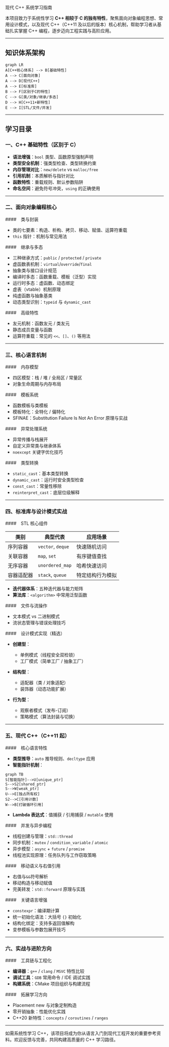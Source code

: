 现代 C++ 系统学习指南

本项目致力于系统性学习 **C++ 相较于 C 的独有特性**，聚焦面向对象编程思想、常用设计模式，以及现代 C++（C++11 及以后的版本）核心机制，帮助学习者从基础扎实掌握 C++ 编程，逐步迈向工程实践与高阶应用。

---

##  知识体系架构

```mermaid
graph LR
A[C++核心体系] --> B[基础特性]
A --> C[面向对象]
A --> D[现代C++]
A --> E[标准库]
B --> F[区别于C的特性]
C --> G[类/对象/继承/多态]
D --> H[C++11+新特性]
E --> I[STL/文件/并发]
```

---

##  学习目录

### 一、C++ 基础特性（区别于 C）

* **语法增强**：`bool` 类型、函数原型强制声明
* **类型安全机制**：强类型检查、类型转换约束
* **内存管理对比**：`new/delete` vs `malloc/free`
* **引用机制**：本质解析与指针对比
* **函数特性**：重载规则、默认参数陷阱
* **命名空间**：避免符号冲突，`using` 的正确使用

---

### 二、面向对象编程核心

####　类与封装

* 类的七要素：构造、析构、拷贝、移动、赋值、运算符重载
* `this` 指针：机制与常见用法

####　继承与多态

* 三种继承方式：`public` / `protected` / `private`
* 虚函数表机制：`virtual`/`override`/`final`
* 抽象类与接口设计规范
* 编译时多态：函数重载、模板（泛型）实现
* 运行时多态：虚函数、动态绑定
* 虚表（vtable）机制原理
* 纯虚函数与抽象基类
* 动态类型识别：`typeid` 与 `dynamic_cast`

####　高级特性

* 友元机制：函数友元 / 类友元
* 静态成员变量与函数
* 运算符重载：常见的 `<<`、`[]`、`()` 等用法

---

### 三、核心语言机制

####　内存模型

* 四区模型：栈 / 堆 / 全局区 / 常量区
* 对象生命周期与内存布局

####　模板系统

* 函数模板与类模板
* 模板特化：全特化 / 偏特化
* SFINAE：Substitution Failure Is Not An Error 原理与实战

####　异常处理系统

* 异常传播与栈展开
* 自定义异常类与继承体系
* `noexcept` 关键字优化技巧

####　类型转换

* `static_cast`：基本类型转换
* `dynamic_cast`：运行时安全类型检查
* `const_cast`：常量性移除
* `reinterpret_cast`：底层位级解释

---

### 四、标准库与设计模式实战

####　STL 核心组件

| 类别    | 典型代表              | 应用场景     |
| ----- | ----------------- | -------- |
| 序列容器  | `vector`, `deque` | 快速随机访问   |
| 关联容器  | `map`, `set`      | 有序键值查找   |
| 无序容器  | `unordered_map`   | 哈希快速访问   |
| 容器适配器 | `stack`, `queue`  | 特定结构行为模拟 |

* **迭代器体系**：五种迭代器与能力矩阵
* **算法库**：`<algorithm>` 中常用泛型函数

####　文件与流操作

* 文本模式 vs 二进制模式
* 流状态管理与错误处理技巧

####　设计模式实现（精选）

* **创建型**：

  * 单例模式（线程安全双检锁）
  * 工厂模式（简单工厂 / 抽象工厂）
* **结构型**：

  * 适配器（类 / 对象适配）
  * 装饰器（动态功能扩展）
* **行为型**：

  * 观察者模式（发布-订阅）
  * 策略模式（算法封装与切换）

---

### 五、现代 C++（C++11 起）

####　核心语言特性

* **类型推导**：`auto` 推导规则、`decltype` 应用
* **智能指针机制**：

```mermaid
graph TB
S[智能指针]-->U[unique_ptr]
S-->S2[shared_ptr]
S-->W[weak_ptr]
U-->E[独占所有权]
S2-->C[引用计数]
W-->B[打破循环引用]
```

* **Lambda 表达式**：值捕获 / 引用捕获 / `mutable` 使用

####　并发与异步编程

* 线程创建与管理：`std::thread`
* 同步机制：`mutex` / `condition_variable` / `atomic`
* 异步模型：`async` + `future` / `promise`
* 线程池实现原理：任务队列与工作窃取策略

####　移动语义与右值引用

* 右值与`&&`符号解析
* 移动构造与移动赋值
* 完美转发：`std::forward` 原理与实践

####　关键语言增强

* `constexpr`：编译期计算
* 统一初始化语法：大括号 `{}` 初始化
* 结构化绑定：支持多返回值解构
* 变参模板与参数包展开技巧

---

### 六、实战与进阶方向

####　工具链与工程化

* **编译器**：`g++` / `clang` / `MSVC` 特性比较
* **调试工具**：`GDB` 常用命令 / IDE 调试实践
* **构建系统**：CMake 项目组织与构建流程

####　拓展学习方向

* Placement new 与对象定制构造
* 零开销抽象：性能优化实践
* C++20 新特性：`concepts` / `coroutines` / `ranges`

---

如需系统性学习 C++，该项目将成为你从语言入门到现代工程开发的重要参考资料。欢迎反馈与完善，共同构建高质量的 C++ 学习路径。
